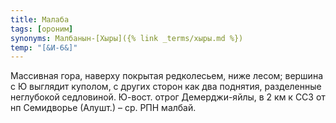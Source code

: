```yaml
---
title: Малаба
tags: [ороним]
synonyms: Малбанын-[Хыры]({% link _terms/хыры.md %})
temp: "[&И-6&]"
---
```


Массивная гора, наверху покрытая редколесьем, ниже лесом; вершина с Ю выглядит
куполом, с других сторон как два поднятия, разделенные неглубокой седловиной.
Ю-вост. отрог Демерджи-яйлы, в 2 км к ССЗ от нп Семидворье (Алушт.) – ср. РПН
малбай.

